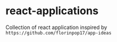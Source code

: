 # react-applications
Collection of react application inspired by `https://github.com/florinpop17/app-ideas`
